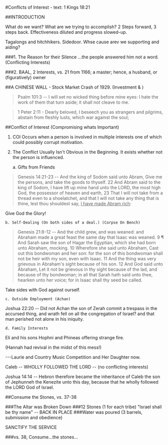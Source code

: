 #Conflicts of Interest - text: 1 Kings 18:21

##INTRODUCTION

What do we want? What are we trying to accomplish? 2 Steps forward, 3 steps back. Effectiveness diluted and progress slowed-up.

Tagalongs and hitchhikers. Sidedoor. Whse cause arev we supporting and aiding?


###1. The Reason for their Silence
...the people answered him not a word. (Conflicting Interests)

###2. BAAL, 2 Interests, vs. 21
from 1166; a master; hence, a husband, or (figuratively) owner

##A CHINESE WALL - Stock Market Crash of 1929. (Investment & )

>Psalm 101:3 -- I will set no wicked thing before mine eyes: I hate the work of them that turn aside; it shall not cleave to me.

>1 Peter 2:11 - Dearly beloved, I beseech you as strangers and pilgrims, abstain from fleshly lusts, which war against the soul;

##Conflict of Interest (Compromising whats Important)

1. COI Occurs when a person is involved in multiple interests one of which could possibly corrupt motivation.
2. The Conflict Usually Isn't Obvious in the Beginning. It exists whether not the person is influenced.
	
	a. Gifts from Friends 

>Genesis 14:21-23 --  And the king of Sodom said unto Abram, Give me the persons, and take the goods to thyself.  22 And Abram said to the king of Sodom, I have lift up mine hand unto the LORD, the most high God, the possessor of heaven and earth,  23 That I will not take from a thread even to a shoelatchet, and that I will not take any thing that is thine, lest thou shouldest say, <u>I have made Abram rich</u>:

Give God the Glory! 

	b. Self-Dealing (On both sides of a deal.) (Corpse On Bench)

>Genesis 21:8-12 -- And the child grew, and was weaned: and Abraham made a great feast the same day that Isaac was weaned.  9 ¶ And Sarah saw the son of Hagar the Egyptian, which she had born unto Abraham, mocking.  10 Wherefore she said unto Abraham, Cast out this bondwoman and her son: for the son of this bondwoman shall not be heir with my son, even with Isaac.  11 And the thing was very grievous in Abraham's sight because of his son.  12 And God said unto Abraham, Let it not be grievous in thy sight because of the lad, and because of thy bondwoman; in all that Sarah hath said unto thee, hearken unto her voice; for in Isaac shall thy seed be called.

Take sides with God against ourself.

	c. Outside Employment (Achan)

Joshua 22:20 -- Did not Achan the son of Zerah commit a trespass in the accursed thing, and wrath fell on all the congregation of Israel? and that man perished not alone in his iniquity.

	d. Family Interests 

Eli and his sons Hophni and Phineas offering strange fire.

(Hannah had revival in the midst of this mess!)

---Laurie and Country Music Competition and Her Daughter now.

Caleb -- WHOLLY FOLLOWED THE LORD -- (no conflicting interests)

Joshua 14:14 -- Hebron therefore became the inheritance of Caleb the son of Jephunneh the Kenezite unto this day, because that he wholly followed the LORD God of Israel.

##Consume the Stones, vs. 37-38

###The Altar was Broken Down
###12 Stones (1 for each tribe) "Israel shall be thy name" -- BACK IN PLACE
###Water was poured (3 barrels, submission and obedience)

SANCTIFY THE SERVICE

###vs. 38, Consume...the stones...